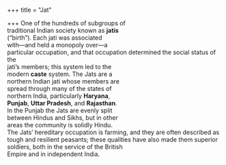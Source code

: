 +++
title = "Jat"

+++
One of the hundreds of subgroups of  
traditional Indian society known as **jatis**  
(“birth”). Each jati was associated  
with—and held a monopoly over—a  
particular occupation, and that occupation determined the social status of the  
jati’s members; this system led to the  
modern **caste** system. The Jats are a  
northern Indian jati whose members are  
spread through many of the states of  
northern India, particularly **Haryana**,  
**Punjab**, **Uttar Pradesh**, and **Rajasthan**.  
In the Punjab the Jats are evenly split  
between Hindus and Sikhs, but in other  
areas the community is solidly Hindu.  
The Jats’ hereditary occupation is farming, and they are often described as  
tough and resilient peasants; these qualities have also made them superior soldiers, both in the service of the British  
Empire and in independent India.